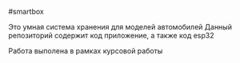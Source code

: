 #smartbox

Это умная система хранения для моделей автомобилей
Данный репозиторий содержит код приложение, а также код esp32

Работа выполена в рамках курсовой работы

